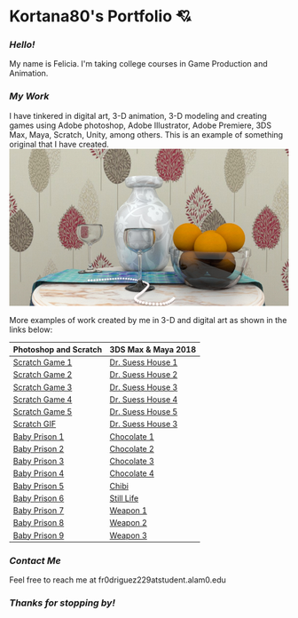 #  **Kortana80's Portfolio** :cupid:
 
 
### *Hello!* 

My name is Felicia. I'm taking college courses in Game Production and Animation.

### *My Work* 
I have tinkered in digital art, 3-D animation, 3-D modeling and creating games using Adobe photoshop, Adobe Illustrator, Adobe Premiere, 3DS Max, Maya, Scratch, Unity, among others.
This is an example of something original that I have created.
![original 3-D modeling](https://github.com/kortana80/design/blob/master/FeliciaRodriguez_StillLife.jpg)


More examples of work created by me in 3-D and digital art as shown in the links below:

Photoshop and Scratch | 3DS Max & Maya 2018
------------ | -------------
[Scratch Game 1](https://github.com/kortana80/design/blob/master/FeliciaRodriguez_HD%20(1).jpg ) |  [Dr. Suess House 1](https://github.com/kortana80/design/blob/master/FeliciaRodriguez_Suess%20(1).jpg )
[Scratch Game 2](https://github.com/kortana80/design/blob/master/FeliciaRodriguez_HD%20(1).png ) |  [Dr. Suess House 2](https://github.com/kortana80/design/blob/master/FeliciaRodriguez_Suess%20(4).jpg )
[Scratch Game 3](https://github.com/kortana80/design/blob/master/FeliciaRodriguez_HD%20(2).jpg ) |  [Dr. Suess House 3](https://github.com/kortana80/design/blob/master/FeliciaRodriguez_Suess%20(5).jpg )
[Scratch Game 4](https://github.com/kortana80/design/blob/master/FeliciaRodriguez_HD%20(2).png ) |  [Dr. Suess House 4](https://github.com/kortana80/design/blob/master/FeliciaRodriguez_Suess%20(6).jpg )
[Scratch Game 5](https://github.com/kortana80/design/blob/master/FeliciaRodriguez_HD%20(3).jpg ) |  [Dr. Suess House 5](https://github.com/kortana80/design/blob/master/FeliciaRodriguez_Suess%20(7).jpg )
[Scratch GIF](https://github.com/kortana80/design/blob/master/FeliciaRodriguez_HD.gif ) |  [Dr. Suess House 3](https://github.com/kortana80/design/blob/master/FeliciaRodriguez_Suess%20(5).jpg )
[Baby Prison 1](https://github.com/kortana80/design/blob/master/FeliciaRodriguez_BabyPrison%20(1).png) |  [Chocolate 1](https://github.com/kortana80/design/blob/master/FeliciaRodriguez_BoshofChocolates%20(1).jpg)
[Baby Prison 2](https://github.com/kortana80/design/blob/master/FeliciaRodriguez_BabyPrison%20(2).png) |  [Chocolate 2](https://github.com/kortana80/design/blob/master/FeliciaRodriguez_BoshofChocolates%20(2).jpg )
[Baby Prison 3](https://github.com/kortana80/design/blob/master/FeliciaRodriguez_BabyPrison%20(3).png) |  [Chocolate 3](https://github.com/kortana80/design/blob/master/FeliciaRodriguez_BoshofChocolates%20(2).jpg )
[Baby Prison 4](https://github.com/kortana80/design/blob/master/FeliciaRodriguez_BabyPrison%20(4).png) |  [Chocolate 4](https://github.com/kortana80/design/blob/master/FeliciaRodriguez_BoshofChocolates%20(4).jpg )
[Baby Prison 5](https://github.com/kortana80/design/blob/master/FeliciaRodriguez_BabyPrison%20(5).png) |  [Chibi](https://github.com/kortana80/design/blob/master/FeliciaRodriguez_Chibi.png )
[Baby Prison 6](https://github.com/kortana80/design/blob/master/FeliciaRodriguez_BabyPrison%20(6).png) |  [Still Life](https://github.com/kortana80/design/blob/master/FeliciaRodriguez_StillLife.jpg )
[Baby Prison 7](https://github.com/kortana80/design/blob/master/FeliciaRodriguez_BabyPrison%20(7).png) |  [Weapon 1](https://github.com/kortana80/design/blob/master/FeliciaRodriguez_Weapon%20(1).jpg )
[Baby Prison 8](https://github.com/kortana80/design/blob/master/FeliciaRodriguez_BabyPrison%20(8).png) |  [Weapon 2](https://github.com/kortana80/design/blob/master/FeliciaRodriguez_Weapon%20(2).jpg )
[Baby Prison 9](https://github.com/kortana80/design/blob/master/FeliciaRodriguez_BabyPrison%20(9).png) |  [Weapon 3](https://github.com/kortana80/design/blob/master/FeliciaRodriguez_Weapon%20(3).jpg )



### *Contact Me*
Feel free to reach me at
fr0driguez229atstudent.alam0.edu

### *Thanks for stopping by!* 

